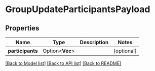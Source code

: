 # GroupUpdateParticipantsPayload

## Properties

Name | Type | Description | Notes
------------ | ------------- | ------------- | -------------
**participants** | Option<**Vec<String>**> |  | [optional]

[[Back to Model list]](../README.md#documentation-for-models) [[Back to API list]](../README.md#documentation-for-api-endpoints) [[Back to README]](../README.md)


